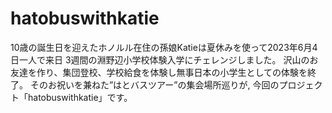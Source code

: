 # hatobuswithkatie
10歳の誕生日を迎えたホノルル在住の孫娘Katieは夏休みを使って2023年6月4日一人で来日
3週間の淵野辺小学校体験入学にチェレンジしました。
沢山のお友達を作り、集団登校、学校給食を体験し無事日本の小学生としての体験を終了。
そのお祝いを兼ねた”はとバスツアー”の集会場所巡りが,
今回のプロジェクト「hatobuswithkatie」です。
